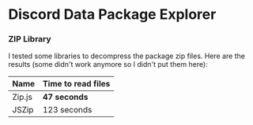 # Discord Data Package Explorer

### ZIP Library

I tested some libraries to decompress the package zip files. Here are the results (some didn't work anymore so I didn't put them here):

| **Name** | **Time to read files** |
|----------|----------|
| Zip.js | **47 seconds** |
| JSZip | 123 seconds |
